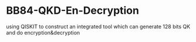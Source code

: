 # BB84-QKD-En-Decryption
using QISKIT to construct an integrated tool which can generate 128 bits QK and do encryption&amp;decryption
